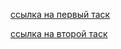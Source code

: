 [ссылка на первый таск](https://nicolas-baranovskiy.github.io/rsschool-cv/cv)

[ссылка на второй таск](https://nicolas-baranovskiy.github.io/rsschool-cv/)


